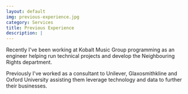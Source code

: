 ```yaml
---
layout: default
img: previous-experience.jpg
category: Services
title: Previous Experience 
description: |
---
```

Recently I've been working at Kobalt Music Group programming as an engineer helping run technical
projects and develop the Neighbouring Rights department.

Previously I've worked as a consultant to Unilever, Glaxosmithkline and Oxford University assisting
them leverage technology and data to further their businesses.
